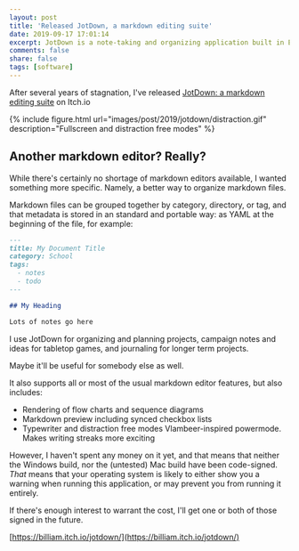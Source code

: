 ```yaml
---
layout: post
title: 'Released JotDown, a markdown editing suite'
date: 2019-09-17 17:01:14
excerpt: JotDown is a note-taking and organizing application built in Electron.
comments: false
share: false
tags: [software]
---
```


After several years of stagnation, I've released [JotDown: a markdown editing suite](https://billiam.itch.io/jotdown/)
 on Itch.io

{% include figure.html url="images/post/2019/jotdown/distraction.gif" description="Fullscreen and distraction free modes" %}

## Another markdown editor? Really?

While there's certainly no shortage of markdown editors available, I wanted something more specific. Namely, 
a better way to organize markdown files. 

Markdown files can be grouped together by category, directory, or tag, and that metadata is stored in an standard and
portable way: as YAML at the beginning of the file, for example:

```md
---
title: My Document Title
category: School
tags:
  - notes
  - todo
---

## My Heading

Lots of notes go here
```

I use JotDown for organizing and planning projects, campaign notes and ideas for tabletop games, and journaling for 
longer term projects.

Maybe it'll be useful for somebody else as well.

It also supports all or most of the usual markdown editor features, but also includes: 

* Rendering of flow charts and sequence diagrams
* Markdown preview including synced checkbox lists
* Typewriter and distraction free modes
  Vlambeer-inspired powermode. Makes writing streaks more exciting

However, I haven't spent any money on it yet, and that means that neither the Windows build, nor the (untested) Mac
build have been code-signed. _That_ means that your operating system is likely to either show you a warning when running
this application, or may prevent you from running it entirely.

If there's enough interest to warrant the cost, I'll get one or both of those signed in the future.

[https://billiam.itch.io/jotdown/](https://billiam.itch.io/jotdown/)
